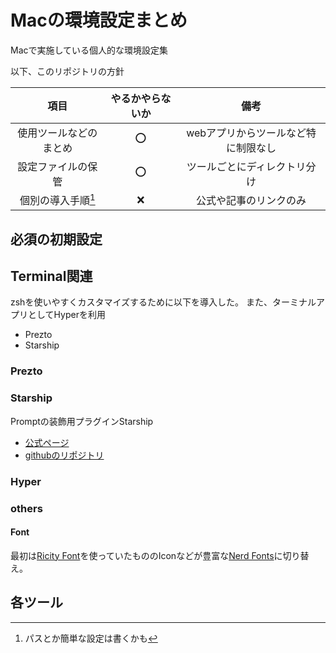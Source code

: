 # Macの環境設定まとめ

Macで実施している個人的な環境設定集

以下、このリポジトリの方針

| 項目 | やるかやらないか | 備考 |
|:-:|:-:|:-:|
|使用ツールなどのまとめ| ⭕️ | webアプリからツールなど特に制限なし |
|設定ファイルの保管| ⭕️ | ツールごとにディレクトリ分け |
| 個別の導入手順[^anchor] | ❌ | 公式や記事のリンクのみ |

[^anchor]: パスとか簡単な設定は書くかも

## 必須の初期設定

## Terminal関連

zshを使いやすくカスタマイズするために以下を導入した。
また、ターミナルアプリとしてHyperを利用

- Prezto
- Starship

### Prezto

### Starship

Promptの装飾用プラグインStarship

- [公式ページ](https://starship.rs/)
- [githubのリポジトリ](https://github.com/starship/starship)

### Hyper

### others

#### Font

最初は[Ricity Font](https://rictyfonts.github.io/)を使っていたもののIconなどが豊富な[Nerd Fonts](https://github.com/ryanoasis/nerd-fonts#font-installation)に切り替え。

## 各ツール
